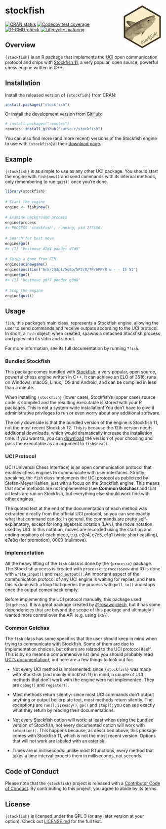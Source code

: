 
<!-- README.md is generated from README.Rmd. Please edit that file -->

# stockfish <a href='https://www.curso-r.com/'><img src='man/figures/logo.png' align="right" height="139" /></a>

<!-- badges: start -->

[![CRAN
status](https://www.r-pkg.org/badges/version/stockfish)](https://CRAN.R-project.org/package=stockfish)
[![Codecov test
coverage](https://codecov.io/gh/curso-r/stockfish/branch/master/graph/badge.svg)](https://codecov.io/gh/curso-r/stockfish?branch=master)
[![R-CMD-check](https://github.com/curso-r/stockfish/workflows/R-CMD-check/badge.svg)](https://github.com/curso-r/stockfish/actions)
[![Lifecycle:
maturing](https://img.shields.io/badge/lifecycle-maturing-blue.svg)](https://www.tidyverse.org/lifecycle/#maturing)
<!-- badges: end -->

## Overview

`{stockfish}` is an R package that implements the
[UCI](http://wbec-ridderkerk.nl/html/UCIProtocol.html) open
communication protocol and ships with [Stockfish
11](https://github.com/official-stockfish/Stockfish), a very popular,
open source, powerful chess engine written in C++.

## Installation

Install the released version of `{stockfish}` from CRAN:

``` r
install.packages("stockfish")
```

Or install the development version from
[GitHub](https://github.com/curso-r/stockfish):

``` r
# install.packages("remotes")
remotes::install_github("curso-r/stockfish")
```

You can also find more (and more recent) versions of the Stockfish
engine to use with `{stockfish}`at their [download
page](https://stockfishchess.org/download/).

## Example

`{stockfish}` is as simple to use as any other UCI package. You should
start the engine with `fish$new()` and send commands with its internal
methods, only remembering to run `quit()` once you’re done.

``` r
library(stockfish)

# Start the engine
engine <- fish$new()

# Examine background process
engine$process
#> PROCESS 'stockfish', running, pid 277656.

# Search for best move
engine$go()
#> [1] "bestmove d2d4 ponder d7d5"

# Setup a game from FEN
engine$ucinewgame()
engine$position("6rk/2Q3p1/5qBp/5P2/8/7P/6PK/8 w - - 15 51")
engine$go()
#> [1] "bestmove g6f7 ponder g8d8"

# Stop the engine
engine$quit()
```

## Usage

`fish`, this package’s main class, represents a Stockfish engine,
allowing the user to send commands and receive outputs according to the
UCI protocol. In short, a `fish` object, when created, spawns a detached
Stockfish process and pipes into its stdin and stdout.

For more information, see its full documentation by running `?fish`.

### Bundled Stockfish

This package comes bundled with
[Stockfish](https://github.com/official-stockfish/Stockfish), a very
popular, open source, powerful chess engine written in C++. It can
achieve an ELO of 3516, runs on Windows, macOS, Linux, iOS and Android,
and can be compiled in less than a minute.

When installing `{stockfish}` (lower case), Stockfish’s (upper case)
source code is compiled and the resulting executable is stored with your
R packages. This is not a system-wide installation! You don’t have to
give it administrative privileges to run or even worry about any
additional software.

The only downside is that the bundled version of the engine is Stockfish
11, not the most recent Stockfish 12. This is because the 12th version
needs additional downloads, which would dramatically increase the
installation time. If you want to, you can
[download](https://stockfishchess.org/download/) the version of your
choosing and pass the executable as an argument to `fish$new()`.

### UCI Protocol

UCI (Universal Chess Interface) is an open communication protocol that
enables chess engines to communicate with user interfaces. Strictly
speaking, the `fish` class implements the [UCI
protocol](http://wbec-ridderkerk.nl/html/UCIProtocol.html) as publicized
by Stefan-Meyer Kahlen, just with a focus on the Stockfish engine. This
means that some methods are not implemented (see **Common Gotchas**) and
that all tests are run on Stockfish, but everything else should work
fine with other engines.

The quoted text at the end of the documentation of each method was
extracted directly from the official UCI protocol, so you can see
exactly what that command can do. In general, the commands are pretty
self-explanatory, except for long algebraic notation (LAN), the move
notation used by UCI. In this notation, moves are recorded using the
starting and ending positions of each piece, e.g. e2e4, e7e5, e1g1
(white short castling), e7e8q (for promotion), 0000 (nullmove).

### Implementation

All the heavy lifting of the `fish` class is done by the `{processx}`
package. The Stockfish process is created with `processx::process$new`
and IO is done with `write_input()` and `read_output()`. An important
aspect of the communication protocol of any UCI engine is waiting for
replies, and here this is done with a loop that queries the process with
`poll_io()` and stops once the output comes back empty.

Before implementing the UCI protocol manually, this package used
`{bigchess}`. It is a great package created by
[@rosawojciech](https://github.com/rosawojciech), but it has some
dependencies that are beyond the scope of this package and ultimately I
wanted more control over the API (e.g. using `{R6}`).

### Common Gotchas

The `fish` class has some specifics that the user should keep in mind
when trying to communicate with Stockfish. Some of them are due to
implementation choices, but others are related to the UCI protocol
itself. This is by no means a comprehensive list (and you should
probably read [UCI’s
documentation](http://wbec-ridderkerk.nl/html/UCIProtocol.html)), but
here are a few things to look out for:

-   Not every UCI method is implemented: since `{stockfish}` was made
    with Stockfish (and mainly Stockfish 11) in mind, a couple of UCI
    methods that don’t work with the engine were not implemented. They
    are `debug()` and `register()`.

-   Most methods return silently: since most UCI commands don’t output
    anything or output boilerplate text, most methods return silently.
    The exceptions are `run()`, `isready()`, `go()` and `stop()`; you
    can see exactly what they return by reading their documentations.

-   Not every Stockfish option will work: at least when using the
    bundled version of Stockfish, not every documented option will work
    with `setoption()`. This happens because, as described above, this
    package comes with Stockfish 11, which is not the most recent
    version. Options that will not work are labeled with an asterisk.

-   Times are in milliseconds: unlike most R functions, every method
    that takes a time interval expects them in milliseconds, not
    seconds.

## Code of Conduct

Please note that the `{stockfish}` project is released with a
[Contributor Code of
Conduct](https://contributor-covenant.org/version/2/0/CODE_OF_CONDUCT.html).
By contributing to this project, you agree to abide by its terms.

## License

`{stockfish}` is licensed under the GPL 3 (or any later version at your
option). Check out
[LICENSE.md](https://github.com/curso-r/stockfish/blob/master/LICENSE.md)
for the full text.
